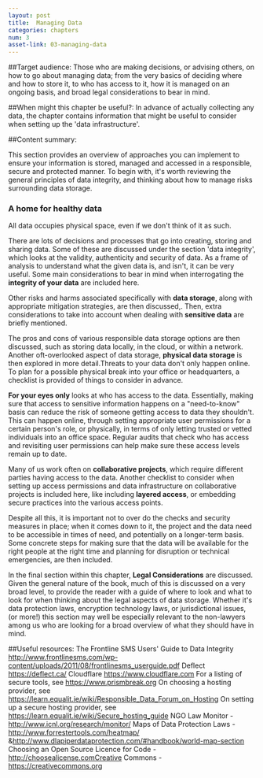 ```yaml
---
layout: post
title:  Managing Data
categories: chapters
num: 3
asset-link: 03-managing-data
---
```


##<span id="target-audience">Target audience</span>:
Those who are making decisions, or advising others, on how to go about managing data; from the very basics of deciding where and how to store it, to who has access to it, how it is managed on an ongoing basis, and broad legal considerations to bear in mind. 

##<span id="useful">When might this chapter be useful?</span>:
In advance of actually collecting any data, the chapter contains information that might be useful to consider when setting up the 'data infrastructure'.

##<span id="content-summary">Content summary</span>:

This section provides an overview of approaches you can implement to ensure your information is stored, managed and accessed in a responsible, secure and protected manner. To begin with, it's worth reviewing the general principles of data integrity, and thinking about how to manage risks surrounding data storage.

### A home for healthy data 

All data occupies physical space, even if we don't think of it as such.

There are lots of decisions and processes that go into creating, storing and sharing data. Some of these are discussed under the section 'data integrity', which looks at the validity, authenticity and security of data. As a frame of analysis to understand what the given data is, and isn't, it can be very useful. Some main considerations to bear in mind when interrogating the **integrity of your data** are included here.

Other risks and harms associated specifically with **data storage**, along with appropriate mitigation strategies, are then discussed,. Then, extra considerations to take into account when dealing with **sensitive data** are briefly mentioned.

The pros and cons of various responsible data storage options are then discussed, such as storing data locally, in the cloud, or within a network. Another oft-overlooked aspect of data storage, **physical data storage** is then explored in more detail.Threats to your data don't only happen online. To plan for a possible physical break into your office or headquarters, a checklist is provided of things to consider in advance.

**For your eyes only** looks at who has access to the data. Essentially, making sure that access to sensitive information happens on a "need-to-know" basis can reduce the risk of someone getting access to data they shouldn't. This can happen online, through setting appropriate user permissions for a certain person's role, or physically, in terms of only letting trusted or vetted individuals into an office space. Regular audits that check who has access and revisiting user permissions can help make sure these access levels remain up to date.

Many of us work often on **collaborative projects**, which require different parties having access to the data. Another checklist to consider when setting up access permissions and data infrastructure on collaborative projects is included here, like including **layered access**, or embedding secure practices into the various access points.

Despite all this, it is important not to over do the checks and security measures in place; when it comes down to it, the project and the data need to be accessible in times of need, and potentially on a longer-term basis. Some concrete steps for making sure that the data will be available for the right people at the right time and planning for disruption or technical emergencies, are then included.

In the final section within this chapter, **Legal Considerations** are discussed. Given the general nature of the book, much of this is discussed on a very broad level, to provide the reader with a guide of where to look and what to look for when thinking about the legal aspects of data storage. Whether it's data protection laws, encryption technology laws, or jurisdictional issues, (or more!) this section may well be especially relevant to the non-lawyers among us who are looking for a broad overview of what they should have in mind.

##<span id="useful-resources">Useful resources</span>:
The Frontline SMS Users' Guide to Data Integrity http://www.frontlinesms.com/wp-content/uploads/2011/08/frontlinesms_userguide.pdf
Deflect https://deflect.ca/
Cloudflare https://www.cloudflare.com
For a listing of secure tools, see https://www.prismbreak.org
On choosing a hosting provider, see https://learn.equalit.ie/wiki/Responsible_Data_Forum_on_Hosting
On setting up a secure hosting provider, see https://learn.equalit.ie/wiki/Secure_hosting_guide
NGO Law Monitor - http://www.icnl.org/research/monitor/ Maps of Data Protection Laws - http://www.forrestertools.com/heatmap/ &http://www.dlapiperdataprotection.com/#handbook/world-map-section Choosing an Open Source Licence for Code - http://choosealicense.comCreative Commons - https://creativecommons.org
